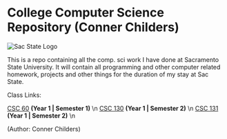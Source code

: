 # College Computer Science Repository (Conner Childers)
![Sac State Logo](https://upload.wikimedia.org/wikipedia/commons/3/36/California_State_University%2C_Sacramento_seal.svg) 

This is a repo containing all the comp. sci work I have done at Sacramento State University. It will contain all programming and other computer related homework, projects and other things for the duration of my stay at Sac State.

Class Links:

[CSC 60](https://github.com/conner-chil32/college/tree/master/csc60) __(Year 1 | Semester 1)__ \n
[CSC 130](https://github.com/conner-chil32/college/tree/master/csc130) __(Year 1 | Semester 2)__ \n
[CSC 131](https://github.com/conner-chil32/college/tree/master/csc131) __(Year 1 | Semester 2)__ \n


(Author: Conner Childers)
